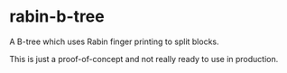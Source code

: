 # rabin-b-tree

A B-tree which uses Rabin finger printing to split blocks.

This is just a proof-of-concept and not really ready to use in production.


